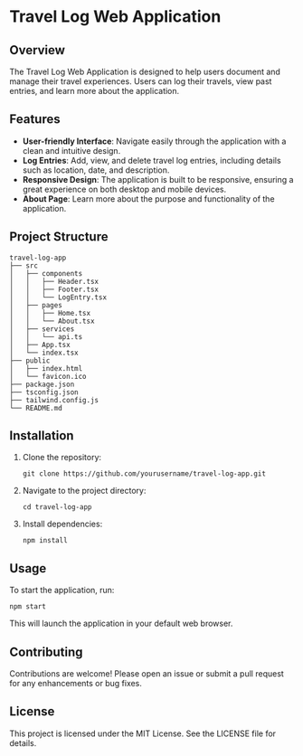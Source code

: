 # Travel Log Web Application

## Overview
The Travel Log Web Application is designed to help users document and manage their travel experiences. Users can log their travels, view past entries, and learn more about the application.

## Features
- **User-friendly Interface**: Navigate easily through the application with a clean and intuitive design.
- **Log Entries**: Add, view, and delete travel log entries, including details such as location, date, and description.
- **Responsive Design**: The application is built to be responsive, ensuring a great experience on both desktop and mobile devices.
- **About Page**: Learn more about the purpose and functionality of the application.

## Project Structure
```
travel-log-app
├── src
│   ├── components
│   │   ├── Header.tsx
│   │   ├── Footer.tsx
│   │   └── LogEntry.tsx
│   ├── pages
│   │   ├── Home.tsx
│   │   └── About.tsx
│   ├── services
│   │   └── api.ts
│   ├── App.tsx
│   └── index.tsx
├── public
│   ├── index.html
│   └── favicon.ico
├── package.json
├── tsconfig.json
├── tailwind.config.js
└── README.md
```

## Installation
1. Clone the repository:
   ```
   git clone https://github.com/yourusername/travel-log-app.git
   ```
2. Navigate to the project directory:
   ```
   cd travel-log-app
   ```
3. Install dependencies:
   ```
   npm install
   ```

## Usage
To start the application, run:
```
npm start
```
This will launch the application in your default web browser.

## Contributing
Contributions are welcome! Please open an issue or submit a pull request for any enhancements or bug fixes.

## License
This project is licensed under the MIT License. See the LICENSE file for details.